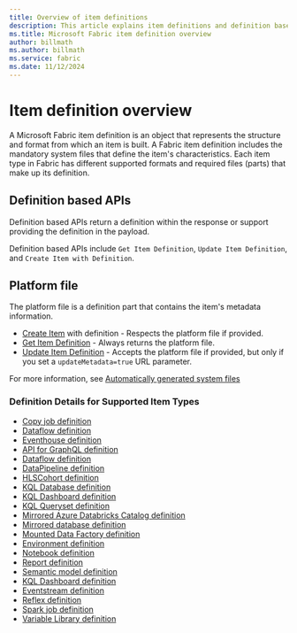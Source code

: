 ```yaml
---
title: Overview of item definitions
description: This article explains item definitions and definition based Microsoft Fabric REST APIs.
ms.title: Microsoft Fabric item definition overview
author: billmath
ms.author: billmath
ms.service: fabric
ms.date: 11/12/2024
---
```


# Item definition overview

A Microsoft Fabric item definition is an object that represents the structure and format from which an item is built. A Fabric item definition includes the mandatory system files that define the item's characteristics. Each item type in Fabric has different supported formats and required files (parts) that make up its definition.

## Definition based APIs

Definition based APIs return a definition within the response or support providing the definition in the payload.

Definition based APIs include `Get Item Definition`, `Update Item Definition`, and `Create Item with Definition`.

## Platform file

The platform file is a definition part that contains the item's metadata information.

* [Create Item](https://learn.microsoft.com/en-us/rest/api/fabric/core/items/create-item) with definition - Respects the platform file if provided.
* [Get Item Definition](https://learn.microsoft.com/en-us/rest/api/fabric/core/items/get-item-definition) - Always returns the platform file.
* [Update Item Definition](https://learn.microsoft.com/en-us/rest/api/fabric/core/items/update-item-definition) - Accepts the platform file if provided, but only if you set a `updateMetadata=true` URL parameter.

For more information, see [Automatically generated system files](https://learn.microsoft.com/en-us/fabric/cicd/git-integration/source-code-format?tabs=v2#automatically-generated-system-files)

### Definition Details for Supported Item Types

* [Copy job definition](https://learn.microsoft.com/en-us/rest/api/fabric/articles/item-management/definitions/copyjob-definition)
* [Dataflow definition](https://learn.microsoft.com/en-us/rest/api/fabric/articles/item-management/definitions/dataflow-definition)
* [Eventhouse definition](https://learn.microsoft.com/en-us/rest/api/fabric/articles/item-management/definitions/eventhouse-definition)
* [API for GraphQL definition](https://learn.microsoft.com/en-us/rest/api/fabric/articles/item-management/definitions/graphql-api-definition)
* [Dataflow definition](https://learn.microsoft.com/en-us/rest/api/fabric/articles/item-management/definitions/dataflow-definition)
* [DataPipeline definition](https://learn.microsoft.com/en-us/rest/api/fabric/articles/item-management/definitions/datapipeline-definition)
* [HLSCohort definition](https://learn.microsoft.com/en-us/rest/api/fabric/articles/item-management/definitions/hlscohort-definition)
* [KQL Database definition](https://learn.microsoft.com/en-us/rest/api/fabric/articles/item-management/definitions/kql-database-definition)
* [KQL Dashboard definition](https://learn.microsoft.com/en-us/rest/api/fabric/articles/item-management/definitions/kql-dashboard-definition)
* [KQL Queryset definition](https://learn.microsoft.com/en-us/rest/api/fabric/articles/item-management/definitions/kql-queryset-definition)
* [Mirrored Azure Databricks Catalog definition](https://learn.microsoft.com/en-us/rest/api/fabric/articles/item-management/definitions/mirrored-azuredatabricks-unitycatalog-definition)
* [Mirrored database definition](https://learn.microsoft.com/en-us/rest/api/fabric/articles/item-management/definitions/mirrored-database-definition)
* [Mounted Data Factory definition](https://learn.microsoft.com/en-us/rest/api/fabric/articles/item-management/definitions/mounted-data-factory-definition)
* [Environment definition](https://learn.microsoft.com/en-us/rest/api/fabric/articles/item-management/definitions/environment-definition)
* [Notebook definition](https://learn.microsoft.com/en-us/rest/api/fabric/articles/item-management/definitions/notebook-definition)
* [Report definition](https://learn.microsoft.com/en-us/rest/api/fabric/articles/item-management/definitions/report-definition)
* [Semantic model definition](https://learn.microsoft.com/en-us/rest/api/fabric/articles/item-management/definitions/semantic-model-definition)
* [KQL Dashboard definition](https://learn.microsoft.com/en-us/rest/api/fabric/articles/item-management/definitions/kql-dashboard-definition)
* [Eventstream definition](https://learn.microsoft.com/en-us/rest/api/fabric/articles/item-management/definitions/eventstream-definition)
* [Reflex definition](https://learn.microsoft.com/en-us/rest/api/fabric/articles/item-management/definitions/reflex-definition)
* [Spark job definition](https://learn.microsoft.com/en-us/rest/api/fabric/articles/item-management/definitions/spark-job-definition)
* [Variable Library definition](https://learn.microsoft.com/en-us/rest/api/fabric/articles/item-management/definitions/variable-library-definition)
